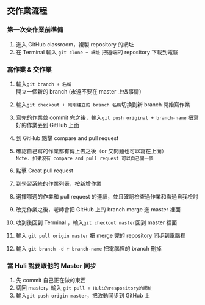 ## 交作業流程

### 第一次交作業前準備
1. 進入 GitHub classroom，複製 repository 的網址
2. 在 Terminal 輸入 `git clone + 網址` 把遠端的 repository 下載到電腦

### 寫作業 & 交作業
1. 輸入`git branch + 名稱`開立一個新的 branch (永遠不要在 master 上做事情）
2. 輸入`git checkout + 剛剛建立的 branch 名稱`切換到新 branch 開始寫作業
3. 寫完的作業並 commit 完之後，輸入`git push original + branch-name` 把寫好的作業丟到 GitHub 上面
4. 到 GitHub 點擊 compare and pull request
5. 確認自己寫的作業都有傳上去之後（or 又問題也可以寫在上面）  
`Note. 如果沒有 compare and pull request 可以自己開一個`

6. 點擊 Creat pull request
7. 到學習系統的作業列表，按新增作業
8. 選擇哪週的作業和 pull request 的連結，並且確認檢查過作業和看過自我檢討
9. 改完作業之後，老師會把 GitHub 上的 branch merge 進 master 裡面
10. 收到後回到 Terminal ，輸入`git checkout master`回到 master 裡面
11. 輸入 `git pull origin master` 把 merge 完的 repository 同步到電腦裡
12. 輸入 `git branch -d + branch-name` 把電腦裡的 branch 刪掉

### 當 Huli 說要跟他的 Master 同步 

1. 先 commit 自己正在做的東西
2. 切回 master，輸入 `git pull + Huli的respository的網址`
3. 輸入`git push origin master`，把改動同步到 GitHub 上